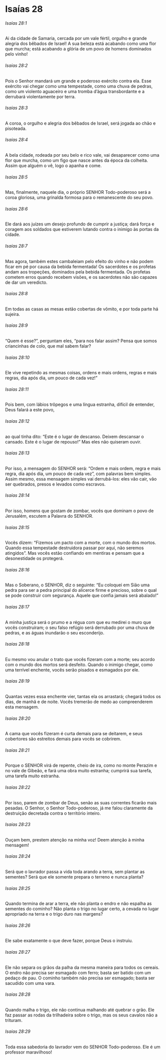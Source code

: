 # Isaías 28

###### Isaías 28:1

Ai da cidade de Samaria, cercada por um vale fértil, orgulho e grande alegria dos bêbados de Israel! A sua beleza está acabando como uma flor que murcha; está acabando a glória de um povo de homens dominados pelo vinho!

###### Isaías 28:2

Pois o Senhor mandará um grande e poderoso exército contra ela. Esse exército vai chegar como uma tempestade, como uma chuva de pedras, como um violento aguaceiro e uma tromba d’água transbordante e a derrubará violentamente por terra.

###### Isaías 28:3

A coroa, o orgulho e alegria dos bêbados de Israel, será jogada ao chão e pisoteada.

###### Isaías 28:4

A bela cidade, rodeada por seu belo e rico vale, vai desaparecer como uma flor que murcha, como um figo que nasce antes da época da colheita. Assim que alguém o vê, logo o apanha e come.

###### Isaías 28:5

Mas, finalmente, naquele dia, o próprio SENHOR Todo-poderoso será a coroa gloriosa, uma grinalda formosa para o remanescente do seu povo.

###### Isaías 28:6

Ele dará aos juízes um desejo profundo de cumprir a justiça; dará força e coragem aos soldados que estiverem lutando contra o inimigo às portas da cidade.

###### Isaías 28:7

Mas agora, também estes cambaleiam pelo efeito do vinho e não podem ficar em pé por causa da bebida fermentada! Os sacerdotes e os profetas andam aos tropeções, dominados pela bebida fermentada. Os profetas cometem erros quando recebem visões, e os sacerdotes não são capazes de dar um veredicto.

###### Isaías 28:8

Em todas as casas as mesas estão cobertas de vômito, e por toda parte há sujeira.

###### Isaías 28:9

“Quem é esse?”, perguntam eles, “para nos falar assim? Pensa que somos criancinhas de colo, que mal sabem falar?

###### Isaías 28:10

Ele vive repetindo as mesmas coisas, ordens e mais ordens, regras e mais regras, dia após dia, um pouco de cada vez!”

###### Isaías 28:11

Pois bem, com lábios trôpegos e uma língua estranha, difícil de entender, Deus falará a este povo,

###### Isaías 28:12

ao qual tinha dito: “Este é o lugar de descanso. Deixem descansar o cansado. Este é o lugar de repouso!” Mas eles não quiseram ouvir.

###### Isaías 28:13

Por isso, a mensagem do SENHOR será: “Ordem e mais ordem, regra e mais regra, dia após dia, um pouco de cada vez”, com palavras bem simples. Assim mesmo, essa mensagem simples vai derrubá-los: eles vão cair, vão ser quebrados, presos e levados como escravos.

###### Isaías 28:14

Por isso, homens que gostam de zombar, vocês que dominam o povo de Jerusalém, escutem a Palavra do SENHOR.

###### Isaías 28:15

Vocês dizem: “Fizemos um pacto com a morte, com o mundo dos mortos. Quando essa tempestade destruidora passar por aqui, não seremos atingidos”. Mas vocês estão confiando em mentiras e pensam que a desonestidade os protegerá.

###### Isaías 28:16

Mas o Soberano, o SENHOR, diz o seguinte: “Eu coloquei em Sião uma pedra para ser a pedra principal do alicerce firme e precioso, sobre o qual se pode construir com segurança. Aquele que confia jamais será abalado!”

###### Isaías 28:17

A minha justiça será o prumo e a régua com que eu medirei o muro que vocês construíram; o seu falso refúgio será derrubado por uma chuva de pedras, e as águas inundarão o seu esconderijo.

###### Isaías 28:18

Eu mesmo vou anular o trato que vocês fizeram com a morte; seu acordo com o mundo dos mortos será desfeito. Quando o inimigo chegar, como uma terrível enchente, vocês serão pisados e esmagados por ele.

###### Isaías 28:19

Quantas vezes essa enchente vier, tantas ela os arrastará; chegará todos os dias, de manhã e de noite. Vocês tremerão de medo ao compreenderem esta mensagem.

###### Isaías 28:20

A cama que vocês fizeram é curta demais para se deitarem, e seus cobertores são estreitos demais para vocês se cobrirem.

###### Isaías 28:21

Porque o SENHOR virá de repente, cheio de ira, como no monte Perazim e no vale de Gibeão, e fará uma obra muito estranha; cumprirá sua tarefa, uma tarefa muito estranha.

###### Isaías 28:22

Por isso, parem de zombar de Deus, senão as suas correntes ficarão mais pesadas. O Senhor, o Senhor Todo-poderoso, já me falou claramente da destruição decretada contra o território inteiro.

###### Isaías 28:23

Ouçam bem, prestem atenção na minha voz! Deem atenção à minha mensagem!

###### Isaías 28:24

Será que o lavrador passa a vida toda arando a terra, sem plantar as sementes? Será que ele somente prepara o terreno e nunca planta?

###### Isaías 28:25

Quando termina de arar a terra, ele não planta o endro e não espalha as sementes do cominho? Não planta o trigo no lugar certo, a cevada no lugar apropriado na terra e o trigo duro nas margens?

###### Isaías 28:26

Ele sabe exatamente o que deve fazer, porque Deus o instruiu.

###### Isaías 28:27

Ele não separa os grãos da palha da mesma maneira para todos os cereais. O endro não precisa ser esmagado com ferro; basta ser batido com um pedaço de pau. O cominho também não precisa ser esmagado; basta ser sacudido com uma vara.

###### Isaías 28:28

Quando malha o trigo, ele não continua malhando até quebrar o grão. Ele faz passar as rodas da trilhadeira sobre o trigo, mas os seus cavalos não a trituram.

###### Isaías 28:29

Toda essa sabedoria do lavrador vem do SENHOR Todo-poderoso. Ele é um professor maravilhoso!

